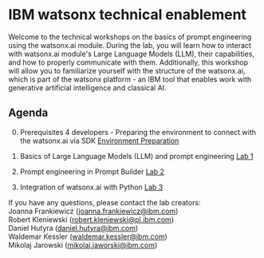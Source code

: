 # IBM watsonx technical enablement 

Welcome to the technical workshops on the basics of prompt engineering using the watsonx.ai module.
During the lab, you will learn how to interact with watsonx.ai module's Large Language Models (LLM), their capabilities, and how to properly communicate with them. Additionally, this workshop will allow you to familiarize yourself with the structure of the watsonx.ai, which is part of the watsonx platform - an IBM tool that enables work with generative artificial intelligence and classical AI.

## Agenda
0. Prerequisites 4 developers - Preparing the environment to connect with the watsonx.ai via SDK [Environment Preparation](/LABS/0_environment_preparation/README.md)

1. Basics of Large Language Models (LLM) and prompt engineering [Lab 1](/LABS/1_prompt_engineering/README.md)
2. Prompt engineering in Prompt Builder [Lab 2](/LABS/2_prompt_engineering_advanced/README.md)
3. Integration of watsonx.ai with Python [Lab 3](/LABS/3_prompt_engineering_via_code/README.md)

If you have any questions, please contact the lab creators: <br>
Joanna Frankiewicz (joanna.frankiewicz@ibm.com) <br>
Robert Kleniewski (robert.kleniewski@pl.ibm.com) <br>
Daniel Hutyra (daniel.hutyra@ibm.com) <br>
Waldemar Kessler (waldemar.kessler@ibm.com) <br>
Mikolaj Jarowski (mikolaj.jaworski@ibm.com) <br>
